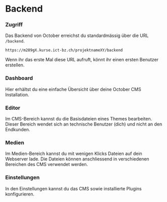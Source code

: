 # Backend

### Zugriff

Das Backend von October erreichst du standardmässig über die URL `/backend`.

```
https://m289gX.kurse.ict-bz.ch/projektnameXY/backend
```

Wenn ihr das erste Mal diese URL aufruft, könnt ihr einen ersten Benutzer erstellen.

### Dashboard

Hier erhältst du eine einfache Übersicht über deine October CMS Installation.

### Editor

Im CMS-Bereich kannst du die Basisdateien eines Themes bearbeiten. Dieser Bereich wendet sich an technische Benutzer (dich) und nicht an den Endkunden.

### Medien

Im Medien-Bereich kannst du mit wenigen Klicks Dateien auf dein Webserver lade. Die Dateien können anschliessend in verschiedenen Bereichen des CMS verwendet werden.

### Einstellungen

In den Einstellungen kannst du das CMS sowie installierte Plugins konfigurieren.